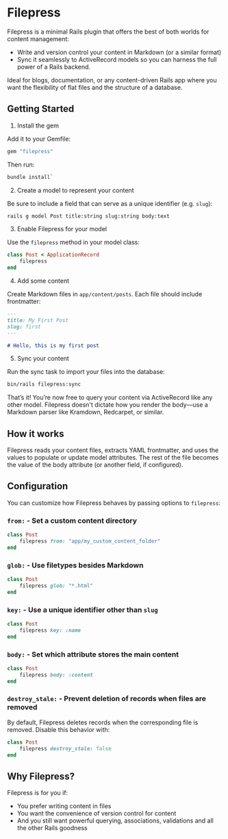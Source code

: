 # Filepress

Filepress is a minimal Rails plugin that offers the best of both worlds for content management:
- Write and version control your content in Markdown (or a similar format)
- Sync it seamlessly to ActiveRecord models so you can harness the full power of a Rails backend.

Ideal for blogs, documentation, or any content-driven Rails app where you want the flexibility of flat files and the structure of a database.

## Getting Started

1. Install the gem

Add it to your Gemfile:

```ruby
gem "filepress"
```
Then run:

```bash
bundle install`
```

2. Create a model to represent your content

Be sure to include a field that can serve as a unique identifier (e.g. `slug`):

```bash
rails g model Post title:string slug:string body:text
```

3. Enable Filepress for your model

Use the `filepress` method in your model class:

```ruby
class Post < ApplicationRecord
    filepress
end
```

4. Add some content

Create Markdown files in `app/content/posts`. Each file should include frontmatter:

```markdown
---
title: My First Post
slug: first
---

# Hello, this is my first post
```

5. Sync your content

Run the sync task to import your files into the database:

```bash
bin/rails filepress:sync
```

That’s it! You’re now free to query your content via ActiveRecord like any other model. Filepress doesn't dictate how you render the body—use a Markdown parser like Kramdown, Redcarpet, or similar.

## How it works

Filepress reads your content files, extracts YAML frontmatter, and uses the values to populate or update model attributes. The rest of the file becomes the value of the body attribute (or another field, if configured).

## Configuration

You can customize how Filepress behaves by passing options to `filepress`:

### `from:` - Set a custom content directory

```ruby
class Post
    filepress from: "app/my_custom_content_folder"
end
```

### `glob:` - Use filetypes besides Markdown

```ruby
class Post
    filepress glob: "*.html"
end
```

### `key:` - Use a unique identifier other than `slug`

```ruby
class Post
    filepress key: :name
end
```

### `body:` - Set which attribute stores the main content

```ruby
class Post
    filepress body: :content
end
```

### `destroy_stale:` - Prevent deletion of records when files are removed

By default, Filepress deletes records when the corresponding file is removed. Disable this behavior with:

```ruby
class Post
    filepress destroy_stale: false
end
```

## Why Filepress?

Filepress is for you if:

- You prefer writing content in files
- You want the convenience of version control for content
- And you still want powerful querying, associations, validations and all the other Rails goodness

